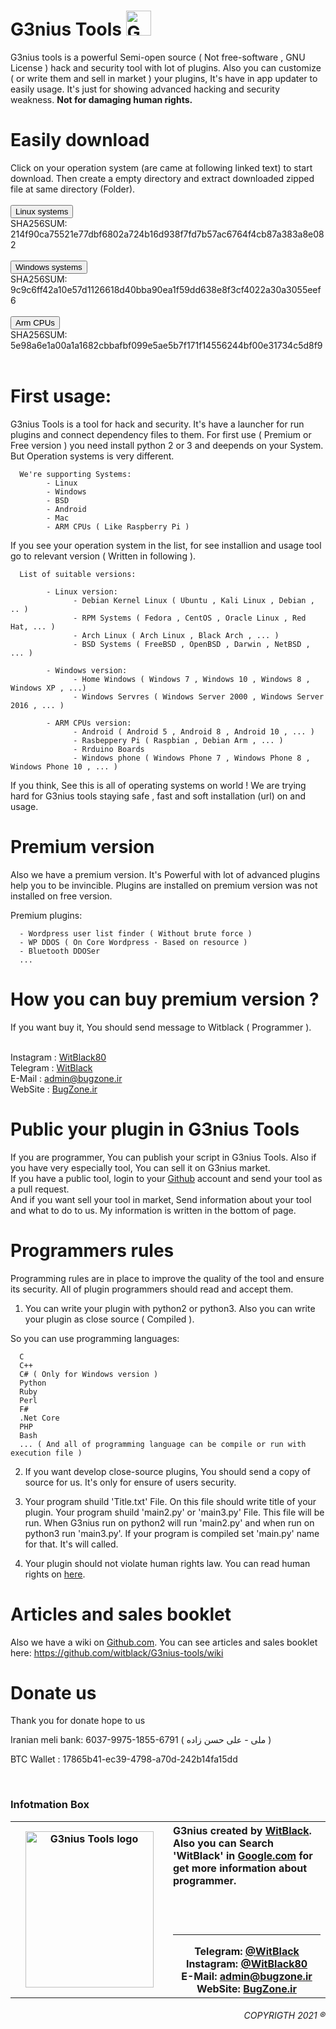 # G3nius Tools <img src="http://i.imgur.com/Cj4rMrS.gif" height="40" alt="G3nius Tools" title="We Are G3nius !"/>
G3nius tools is a powerful Semi-open source ( Not free-software , GNU License ) hack and security tool with lot of plugins. Also you can customize ( or write them and sell in market ) your plugins, It's have in app updater to easily usage.
It's just for showing advanced hacking and security weakness. <b>Not for damaging human rights.</b>

# Easily download
Click on your operation system (are came at following linked text) to start download. Then create a empty directory and extract downloaded zipped file at same directory (Folder).<br/><br/>
<a href="https://bugzone.ir/Server/G3nius/Lastest.zip" target="_blank"><button>Linux systems</button></a><br/>SHA256SUM: 214f90ca75521e77dbf6802a724b16d938f7fd7b57ac6764f4cb87a383a8e082<br/><br/>
<a href="https://bugzone.ir/Server/G3nius/Windows/Lastest.zip" target="_blank"><button>Windows systems</button></a><br/>SHA256SUM: 9c9c6ff42a10e57d1126618d40bba90ea1f59dd638e8f3cf4022a30a3055eef6<br/><br/>
<a href="https://bugzone.ir/Server/G3nius/Arm/Lastest.zip" target="_blank"><button>Arm CPUs</button></a><br/>SHA256SUM: 5e98a6e1a00a1a1682cbbafbf099e5ae5b7f171f14556244bf00e31734c5d8f9<br/><br/>

# First usage:
G3nius Tools is a tool for hack and security. It's have a launcher for run plugins and connect dependency files to them.
For first use ( Premium or Free version )  you need install python 2 or 3 and deepends on your System. But Operation systems is very different.

      We're supporting Systems:
            - Linux
            - Windows
            - BSD
            - Android
            - Mac
            - ARM CPUs ( Like Raspberry Pi )

If you see your operation system in the list, for see installion and usage tool go to relevant version ( Written in following ).


      List of suitable versions:
     
            - Linux version:
                  - Debian Kernel Linux ( Ubuntu , Kali Linux , Debian , .. )
                  - RPM Systems ( Fedora , CentOS , Oracle Linux , Red Hat, ... )
                  - Arch Linux ( Arch Linux , Black Arch , ... )
                  - BSD Systems ( FreeBSD , OpenBSD , Darwin , NetBSD , ... )
            
            - Windows version:
                  - Home Windows ( Windows 7 , Windows 10 , Windows 8 , Windows XP , ...)
                  - Windows Servres ( Windows Server 2000 , Windows Server 2016 , ... )
            
            - ARM CPUs version:
                  - Android ( Android 5 , Android 8 , Android 10 , ... )
                  - Rasbeppery Pi ( Raspbian , Debian Arm , ... )
                  - Rrduino Boards
                  - Windows phone ( Windows Phone 7 , Windows Phone 8 , Windows Phone 10 , ... )
     
     
If you think, See this is all of operating systems on world !
We are trying hard for G3nius tools staying safe , fast and soft installation (url) on and usage.


# Premium version
Also we have a premium version. It's Powerful with lot of advanced plugins help you to be invincible.
Plugins are installed on premium version was not installed on free version.

Premium plugins:

      - Wordpress user list finder ( Without brute force )
      - WP DDOS ( On Core Wordpress - Based on resource )
      - Bluetooth DDOSer
      ...

# How you can buy premium version ?
If you want buy it, You should send message to Witblack ( Programmer ).<br/><br/>

Instagram : <a href="https://instagram.com/WitBlack80">WitBlack80</a><br/>
Telegram : <a href="https://t.me/WitBlack">WitBlack</a><br/>
E-Mail : <a href="mailto:admin@bugzone.ir">admin@bugzone.ir</a><br/>
WebSite : <a href="https://BugZone.ir">BugZone.ir</a><br/>


# Public your plugin in G3nius Tools
If you are programmer, You can publish your script in G3nius Tools. Also if you have very especially tool, You can sell it on G3nius market.<br/>
If you have a public tool, login to your <a href="https://github.com">Github</a> account and send your tool as a pull request.<br/>
And if you want sell your tool in market, Send information about your tool and what to do to us. My information is written in the bottom of page.

# Programmers rules
Programming rules are in place to improve the quality of the tool and ensure its security. All of plugin programmers should read and accept them.

1. You can write your plugin with python2 or python3. Also you can write your plugin as close source ( Compiled ).

So you can use programming languages:

      C
      C++
      C# ( Only for Windows version )
      Python
      Ruby
      Perl
      F#
      .Net Core
      PHP
      Bash
      ... ( And all of programming language can be compile or run with execution file )      

2. If you want develop close-source plugins, You should send a copy of source for us. It's only for ensure of users security.

3. Your program shuild 'Title.txt' File. On this file should write title of your plugin.
Your program shuild 'main2.py' or 'main3.py' File. This file will be run. When G3nius run on python2 will run 'main2.py' and when run on python3 run 'main3.py'.
If your program is compiled set 'main.py' name for that. It's will called.

4. Your plugin should not violate human rights law.
You can read human rights on <a href="https://www.un.org/en/universal-declaration-human-rights/">here</a>.

# Articles and sales booklet
Also we have a wiki on <a href="https:///github.com">Github.com</a>. You can see articles and sales booklet here:
<a href="https://github.com/witblack/G3nius-tools/wiki">https://github.com/witblack/G3nius-tools/wiki</a>

# Donate us
Thank you for donate hope to us

Iranian meli bank:
6037-9975-1855-6791 ( ملی - علی حسن زاده )

BTC Wallet :
17865b41-ec39-4798-a70d-242b14fa15dd


<br/>
<h3>Infotmation Box</h3>
<table border="0" background="#0d1117">
      <tr>
            <th width="50%">
                  <img src="https://raw.githubusercontent.com/witblack/G3nius-tools/main/Logo.jpg"  alt="G3nius Tools logo" title="Hi, I'm G3nius !" height="250" width="205"/>
            </th>
            <th width="50%">
                  <div align="left">
                        G3nius created by <a href="https://BugZone.ir/">WitBlack</a>. Also you can Search 'WitBlack' in <a href="https://google.com/?q=WitBlack">Google.com</a> for get more information about programmer.
                  </div>
                  <br/><br/><br/><hr/>
                  <b>Telegram:</b> <a href="https://t.me/WitBlack">@WitBlack</a><br/>
                  <b>Instagram:</b> <a href="https://instagram.com/WitBlack80">@WitBlack80</a><br/>
                  <b>E-Mail:</b> <a href="mailto:admin@bugzone.ir">admin@bugzone.ir</a><br/>
                  <b>WebSite:</b> <a href="https://BugZone.ir/">BugZone.ir</a>
            </th>
      </tr>
</table>
<h6><div align="right"><i>COPYRIGTH 2021 ®</i></div></h6>
